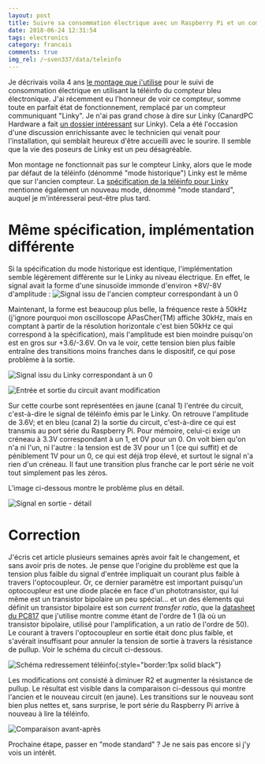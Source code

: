 ```yaml
---
layout: post
title: Suivre sa consommation électrique avec un Raspberry Pi et un compteur Linky en mode historique
date: 2018-06-24 12:31:54
tags: electronics
category: francais
comments: true
img_rel: /~sven337/data/teleinfo
---
```


Je décrivais voila 4 ans [le montage que j'utilise](/~sven337/francais/2014/03/09/Suivi-de-consommation-elec-avec-R-Pi.html) pour le suivi de consommation électrique en utilisant la téléinfo du compteur bleu électronique. 
J'ai récemment eu l'honneur de voir ce compteur, somme toute en parfait état de fonctionnement, remplacé par un compteur communiquant "Linky". 
Je n'ai pas grand chose à dire sur Linky (CanardPC Hardware a fait [un dossier intéressant](https://www.cpchardware.com/download/hw28_linky.pdf) sur Linky). Cela a été l'occasion d'une discussion enrichissante avec le technicien qui venait pour l'installation, qui semblait heureux d'être accueilli avec le sourire. Il semble que la vie des poseurs de Linky est un peu désagréable.

Mon montage ne fonctionnait pas sur le compteur Linky, alors que le mode par défaut de la téléinfo (dénommé "mode historique") Linky est le même que sur l'ancien compteur. La [spécification de la téléinfo pour Linky](http://www.enedis.fr/sites/default/files/Enedis-NOI-CPT_54E.pdf) mentionne également un nouveau mode, dénommé "mode standard", auquel je m'intéresserai peut-être plus tard.

# Même spécification, implémentation différente

Si la spécification du mode historique est identique, l'implémentation semble légèrement différente sur le Linky au niveau électrique.
En effet, le signal avait la forme d'une sinusoïde immonde d'environ +8V/-8V d'amplitude : 
![Signal issu de l'ancien compteur correspondant à un 0](scope_meter_output.png)

Maintenant, la forme est beaucoup plus belle, la fréquence reste à 50kHz (j'ignore pourquoi mon oscilloscope ÀPasCher(TM) affiche 30kHz, mais en comptant à partir de la résolution horizontale c'est bien 50kHz ce qui correspond à la spécification), mais l'amplitude est bien moindre puisqu'on est en gros sur +3.6/-3.6V. On va le voir, cette tension bien plus faible entraîne des transitions moins franches dans le dispositif, ce qui pose problème à la sortie.

![Signal issu du Linky correspondant à un 0](2018_linky_new_signal.png)

![Entrée et sortie du circuit avant modification](2018_linky_both_problem.png)

Sur cette courbe sont représentées en jaune (canal 1) l'entrée du circuit, c'est-à-dire le signal de téléinfo émis par le Linky. On retrouve l'amplitude de 3.6V; et en bleu (canal 2) la sortie du circuit, c'est-à-dire ce qui est transmis au port série du Raspberry Pi. Pour mémoire, celui-ci exige un créneau à 3.3V correspondant à un 1, et 0V pour un 0. On voit bien qu'on n'a ni l'un, ni l'autre : la tension est de 3V pour un 1 (ce qui suffit) et de péniblement 1V pour un 0, ce qui est déjà trop élevé, et surtout le signal n'a rien d'un créneau. Il faut une transition plus franche car le port série ne voit tout simplement pas les zéros.

L'image ci-dessous montre le problème plus en détail.

![Signal en sortie - détail](2018_linky_badsignal_details.png)

# Correction

J'écris cet article plusieurs semaines après avoir fait le changement, et sans avoir pris de notes. 
Je pense que l'origine du problème est que la tension plus faible du signal d'entrée impliquait un courant plus faible à travers l'optocoupleur. Or, ce dernier paramètre est important puisqu'un optocoupleur est une diode placée en face d'un phototransistor, qui lui même est un transistor bipolaire un peu spécial... et un des élements qui définit un transistor bipolaire est son *current transfer ratio*, que la [datasheet du PC817](http://www.futurlec.com/Datasheet/LED/PC817.pdf) que j'utilise montre comme étant de l'ordre de 1 (là où un transistor bipolaire, utilisé pour l'amplification, a un ratio de l'ordre de 50).
Le courant à travers l'optocoupleur en sortie était donc plus faible, et s'avérait insuffisant pour annuler la tension de sortie à travers la résistance de pullup. Voir le schéma du circuit ci-dessous.

![Schéma redressement téléinfo](schema.jpg){:style="border:1px solid black"}

Les modifications ont consisté à diminuer R2 et augmenter la résistance de pullup. Le résultat est visible dans la comparaison ci-dessous qui montre l'ancien et le nouveau circuit (en jaune). Les transitions sur le nouveau sont bien plus nettes et, sans surprise, le port série du Raspberry Pi arrive à nouveau à lire la téléinfo.


![Comparaison avant-après](2018_linky_before_after.png)

Prochaine étape, passer en "mode standard" ? Je ne sais pas encore si j'y vois un intérêt.

<script>
    $(document).ready(function() {
		$("a[href$='.jpg'],a[href$='.jpeg'],a[href$='.png'],a[href$='.gif']").attr('rel', 'gallery').fancybox();
    });
</script>


